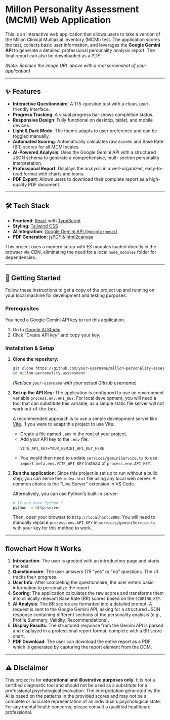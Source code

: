 # Millon Personality Assessment (MCMI) Web Application

This is an interactive web application that allows users to take a version of the Millon Clinical Multiaxial Inventory (MCMI) test. The application scores the test, collects basic user information, and leverages the **Google Gemini API** to generate a detailed, professional personality analysis report. The final report can also be downloaded as a PDF.



*(Note: Replace the image URL above with a real screenshot of your application)*

---

## ✨ Features

- **Interactive Questionnaire**: A 175-question test with a clean, user-friendly interface.
- **Progress Tracking**: A visual progress bar shows completion status.
- **Responsive Design**: Fully functional on desktop, tablet, and mobile devices.
- **Light & Dark Mode**: The theme adapts to user preference and can be toggled manually.
- **Automated Scoring**: Automatically calculates raw scores and Base Rate (BR) scores for all MCMI scales.
- **AI-Powered Analysis**: Uses the Google Gemini API with a structured JSON schema to generate a comprehensive, multi-section personality interpretation.
- **Professional Report**: Displays the analysis in a well-organized, easy-to-read format with charts and icons.
- **PDF Export**: Allows users to download their complete report as a high-quality PDF document.

---

## 🛠️ Tech Stack

- **Frontend**: [React](https://reactjs.org/) with [TypeScript](https://www.typescriptlang.org/)
- **Styling**: [Tailwind CSS](https://tailwindcss.com/)
- **AI Integration**: [Google Gemini API (`@google/genai`)](https://ai.google.dev/)
- **PDF Generation**: [jsPDF](https://github.com/parallax/jsPDF) & [html2canvas](https://html2canvas.hertzen.com/)

This project uses a modern setup with ES modules loaded directly in the browser via CDN, eliminating the need for a local `node_modules` folder for dependencies.

---

## 🚀 Getting Started

Follow these instructions to get a copy of the project up and running on your local machine for development and testing purposes.

### Prerequisites

You need a Google Gemini API key to run this application.

1.  Go to [Google AI Studio](https://aistudio.google.com/app/apikey).
2.  Click "Create API key" and copy your key.

### Installation & Setup

1.  **Clone the repository:**
    ```sh
    git clone https://github.com/your-username/millon-personality-assessment.git
    cd millon-personality-assessment
    ```
    *(Replace `your-username` with your actual GitHub username)*

2.  **Set up the API Key:**
    The application is configured to use an environment variable `process.env.API_KEY`. For local development, you will need a tool that can substitute this variable, as a simple static file server will not work out-of-the-box.

    A recommended approach is to use a simple development server like [Vite](https://vitejs.dev/). If you were to adapt this project to use Vite:
    - Create a file named `.env` in the root of your project.
    - Add your API key to the `.env` file:
      ```
      VITE_API_KEY=YOUR_GEMINI_API_KEY_HERE
      ```
    - You would then need to update `services/geminiService.ts` to use `import.meta.env.VITE_API_KEY` instead of `process.env.API_KEY`.

3.  **Run the application:**
    Since this project is set up to run without a build step, you can serve the `index.html` file using any local web server. A common choice is the "Live Server" extension in VS Code.

    Alternatively, you can use Python's built-in server:
    ```sh
    # If you have Python 3
    python -m http.server
    ```
    Then, open your browser to `http://localhost:8000`. You will need to manually replace `process.env.API_KEY` in `services/geminiService.ts` with your key for this method to work.

---

##  flowchart How It Works

1.  **Introduction**: The user is greeted with an introductory page and starts the test.
2.  **Questionnaire**: The user answers 175 "yes" or "no" questions. The UI tracks their progress.
3.  **User Info**: After completing the questionnaire, the user enters basic information to personalize the report.
4.  **Scoring**: The application calculates the raw scores and transforms them into clinically relevant Base Rate (BR) scores based on the `SCORING_KEY`.
5.  **AI Analysis**: The BR scores are formatted into a detailed prompt. A request is sent to the Google Gemini API, asking for a structured JSON response containing different sections of the personality analysis (e.g., Profile Summary, Validity, Recommendations).
6.  **Display Results**: The structured response from the Gemini API is parsed and displayed in a professional report format, complete with a BR score chart.
7.  **PDF Download**: The user can download the entire report as a PDF, which is generated by capturing the report element from the DOM.

---

## ⚠️ Disclaimer

This project is for **educational and illustrative purposes only**. It is not a certified diagnostic tool and should not be used as a substitute for a professional psychological evaluation. The interpretation generated by the AI is based on the patterns in the provided scores and may not be a complete or accurate representation of an individual's psychological state. For any mental health concerns, please consult a qualified healthcare professional.
#
